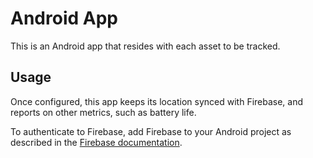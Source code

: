 # Android App

This is an Android app that resides with each asset to be tracked.

## Usage
Once configured, this app keeps its location synced with Firebase, and reports
on other metrics, such as battery life.

To authenticate to Firebase, add Firebase to your Android project as described
in the 
[Firebase documentation](https://firebase.google.com/docs/android/setup).
